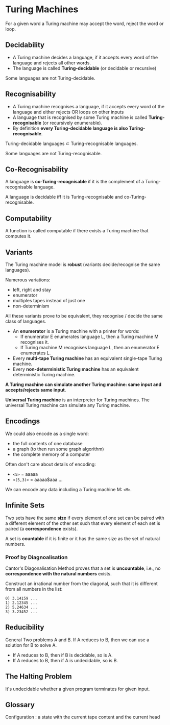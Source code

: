 # Turing Machines

For a given word a Turing machine may accept the word, reject the word or loop.

## Decidability

-   A Turing machine decides a language, if it accepts every word of the
    language and rejects all other words.
-   The language is called **Turing-decidable** (or decidable or recursive)

Some languages are not Turing-decidable.

## Recognisability

-   A Turing machine recognises a language, if it accepts every word of the
    language and either rejects OR loops on other inputs
-   A language that is recognised by some Turing machine is called
    **Turing-recognisable** (or recursively enumerable).
-   By definition **every Turing-decidable language is also Turing-recognisable**.

Turing-decidable languages $\subset$ Turing-recognisable languages.

Some languages are not Turing-recognisable.

## Co-Recognisability

A language is **co-Turing-recognisable** if it is the complement of a
Turing-recognisable language.

A language is decidable iff it is Turing-recognisable and
co-Turing-recognisable.

## Computability

A function is called computable if there exists a Turing machine that computes
it.

## Variants

The Turing machine model is **robust** (variants decide/recognise the same languages).

Numerous variations:

-   left, right and stay
-   enumerator
-   multiples tapes instead of just one
-   non-determinism

All these variants prove to be equivalent, they recognise / decide the same
class of languages.

-   An **enumerator** is a Turing machine with a printer for words:
    -   If enumerator E enumerates language L, then a Turing machine M
        recognises it.
    -   If Turing machine M recognises language L, then an enumerator E
        enumerates L.
-   Every **multi-tape Turing machine** has an equivalent single-tape Turing
    machine.
-   Every **non-deterministic Turing machine** has an equivalent deterministic
    Turing machine.

**A Turing machine can simulate another Turing machine: same input and accepts/rejects same input**.

**Universal Turing machine** is an interpreter for Turing machines.
The universal Turing machine can simulate any Turing machine.

## Encodings

We could also encode as a single word:

-   the full contents of one database
-   a graph (to then run some graph algorithm)
-   the complete memory of a computer

Often don't care about details of encoding:

- `<5>`     = aaaaa
- `<(5,3)>` = aaaaa\$aaa $\dots$

We can encode any data including a Turing machine M: `<M>`.

## Infinite Sets

Two sets have the same **size** if every element of one set can be paired with a
different element of the other set such that every element of each set is
paired (a **correspondence** exists).

A set is **countable** if it is finite or it has the same size as the set of
natural numbers.

### Proof by Diagnoalisation

Cantor's Diagonalisation Method proves that a set is **uncountable**, i.e., no
**correspondence with the natural numbers** exists.

Construct an irrational number from the diagonal, such that it is different
from all numbers in the list:

    0) 3.14159 ...
    1) 2.12345 ...
    2) 5.24634 ...
    3) 3.23452 ...

## Reducibility

General Two problems A and B. If A reduces to B, then we can use a solution for
B to solve A.

-   If A reduces to B, then if B is decidable, so is A.
-   If A reduces to B, then if A is undecidable, so is B.

## The Halting Problem

It's undecidable whether a given program terminates for given input.

## Glossary

Configuration
:   a state with the current tape content and the current head

